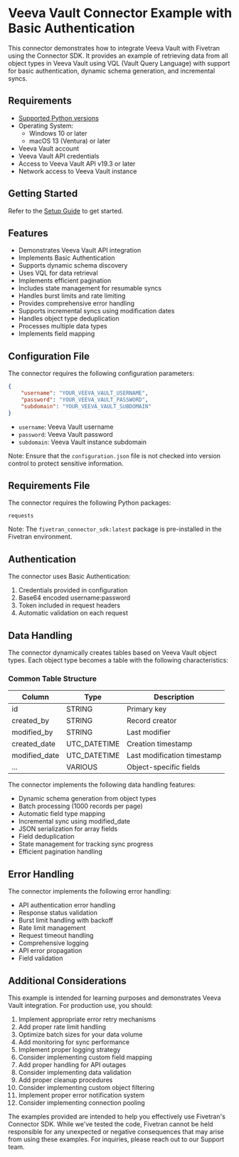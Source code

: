 # Veeva Vault Connector Example with Basic Authentication

This connector demonstrates how to integrate Veeva Vault with Fivetran using the Connector SDK. It provides an example of retrieving data from all object types in Veeva Vault using VQL (Vault Query Language) with support for basic authentication, dynamic schema generation, and incremental syncs.

## Requirements

* [Supported Python versions](https://github.com/fivetran/fivetran_connector_sdk/blob/main/README.md#requirements)   
* Operating System:  
  * Windows 10 or later  
  * macOS 13 (Ventura) or later
* Veeva Vault account
* Veeva Vault API credentials
* Access to Veeva Vault API v19.3 or later
* Network access to Veeva Vault instance

## Getting Started

Refer to the [Setup Guide](https://fivetran.com/docs/connectors/connector-sdk/setup-guide) to get started.

## Features

* Demonstrates Veeva Vault API integration
* Implements Basic Authentication
* Supports dynamic schema discovery
* Uses VQL for data retrieval
* Implements efficient pagination
* Includes state management for resumable syncs
* Handles burst limits and rate limiting
* Provides comprehensive error handling
* Supports incremental syncs using modification dates
* Handles object type deduplication
* Processes multiple data types
* Implements field mapping

## Configuration File

The connector requires the following configuration parameters:

```json
{
    "username": "YOUR_VEEVA_VAULT_USERNAME",
    "password": "YOUR_VEEVA_VAULT_PASSWORD",
    "subdomain": "YOUR_VEEVA_VAULT_SUBDOMAIN"
}
```

* `username`: Veeva Vault username
* `password`: Veeva Vault password
* `subdomain`: Veeva Vault instance subdomain

Note: Ensure that the `configuration.json` file is not checked into version control to protect sensitive information.

## Requirements File

The connector requires the following Python packages:

```
requests
```

Note: The `fivetran_connector_sdk:latest` package is pre-installed in the Fivetran environment.

## Authentication

The connector uses Basic Authentication:
1. Credentials provided in configuration
2. Base64 encoded username:password
3. Token included in request headers
4. Automatic validation on each request

## Data Handling

The connector dynamically creates tables based on Veeva Vault object types. Each object type becomes a table with the following characteristics:

### Common Table Structure
| Column       | Type         | Description                    |
|-------------|--------------|--------------------------------|
| id          | STRING       | Primary key                    |
| created_by  | STRING       | Record creator                 |
| modified_by | STRING       | Last modifier                  |
| created_date| UTC_DATETIME | Creation timestamp             |
| modified_date| UTC_DATETIME| Last modification timestamp    |
| ...         | VARIOUS      | Object-specific fields         |

The connector implements the following data handling features:
* Dynamic schema generation from object types
* Batch processing (1000 records per page)
* Automatic field type mapping
* Incremental sync using modified_date
* JSON serialization for array fields
* Field deduplication
* State management for tracking sync progress
* Efficient pagination handling

## Error Handling

The connector implements the following error handling:
* API authentication error handling
* Response status validation
* Burst limit handling with backoff
* Rate limit management
* Request timeout handling
* Comprehensive logging
* API error propagation
* Field validation

## Additional Considerations

This example is intended for learning purposes and demonstrates Veeva Vault integration. For production use, you should:

1. Implement appropriate error retry mechanisms
2. Add proper rate limit handling
3. Optimize batch sizes for your data volume
4. Add monitoring for sync performance
5. Implement proper logging strategy
6. Consider implementing custom field mapping
7. Add proper handling for API outages
8. Consider implementing data validation
9. Add proper cleanup procedures
10. Consider implementing custom object filtering
11. Implement proper error notification system
12. Consider implementing connection pooling

The examples provided are intended to help you effectively use Fivetran's Connector SDK. While we've tested the code, Fivetran cannot be held responsible for any unexpected or negative consequences that may arise from using these examples. For inquiries, please reach out to our Support team. 